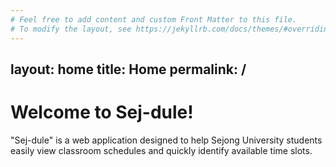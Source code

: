 ```yaml
---
# Feel free to add content and custom Front Matter to this file.
# To modify the layout, see https://jekyllrb.com/docs/themes/#overriding-theme-defaults
---
```

layout: home
title: Home
permalink: /
---

# Welcome to Sej-dule!
"Sej-dule" is a web application designed to help Sejong University students easily view classroom schedules and quickly identify available time slots.